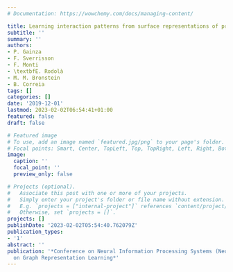 ```yaml
---
# Documentation: https://wowchemy.com/docs/managing-content/

title: Learning interaction patterns from surface representations of protein structure
subtitle: ''
summary: ''
authors:
- P. Gainza
- F. Sverrisson
- F. Monti
- \textbfE. Rodolà
- M. M. Bronstein
- B. Correia
tags: []
categories: []
date: '2019-12-01'
lastmod: 2023-02-02T06:54:41+01:00
featured: false
draft: false

# Featured image
# To use, add an image named `featured.jpg/png` to your page's folder.
# Focal points: Smart, Center, TopLeft, Top, TopRight, Left, Right, BottomLeft, Bottom, BottomRight.
image:
  caption: ''
  focal_point: ''
  preview_only: false

# Projects (optional).
#   Associate this post with one or more of your projects.
#   Simply enter your project's folder or file name without extension.
#   E.g. `projects = ["internal-project"]` references `content/project/deep-learning/index.md`.
#   Otherwise, set `projects = []`.
projects: []
publishDate: '2023-02-02T05:54:40.762079Z'
publication_types:
- '1'
abstract: ''
publication: '*Conference on Neural Information Processing Systems (NeurIPS) - Workshop
  on Graph Representation Learning*'
---
```

